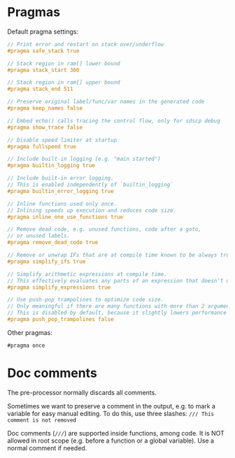 # Pragmas

Default pragma settings:

```c
// Print error and restart on stack over/underflow 
#pragma safe_stack true

// Stack region in ram[] lower bound
#pragma stack_start 300

// Stack region in ram[] upper bound
#pragma stack_end 511

// Preserve original label/func/var names in the generated code
#pragma keep_names false

// Embed echo() calls tracing the control flow, only for sdscp debug
#pragma show_trace false

// Disable speed limiter at startup
#pragma fullspeed true

// Include built-in logging (e.g. "main started")
#pragma builtin_logging true

// Include built-in error logging.
// This is enabled independently of `builtin_logging`
#pragma builtin_error_logging true

// Inline functions used only once.
// Inlining speeds up execution and reduces code size. 
#pragma inline_one_use_functions true

// Remove dead code, e.g. unused functions, code after a goto,
// or unused labels.
#pragma remove_dead_code true

// Remove or unwrap IFs that are at compile time known to be always true or false
#pragma simplify_ifs true

// Simplify arithmetic expressions at compile time.
// This effectively evaluates any parts of an expression that doesn't use variables.
#pragma simplify_expressions true

// Use push-pop trampolines to optimize code size.
// Only meaningful if there are many functions with more than 2 arguments.
// This is disabled by default, because it slightly lowers performance
#pragma push_pop_trampolines false
```

Other pragmas:

```
#pragma once
```

# Doc comments

The pre-processor normally discards all comments.

Sometimes we want to preserve a comment in the output, e.g. to mark a variable for easy manual 
editing. To do this, use three slashes: `/// This comment is not removed`

Doc comments (`///`) are supported inside functions, among code. It is NOT allowed in root scope 
(e.g. before a function or a global variable). Use a normal comment if needed.
